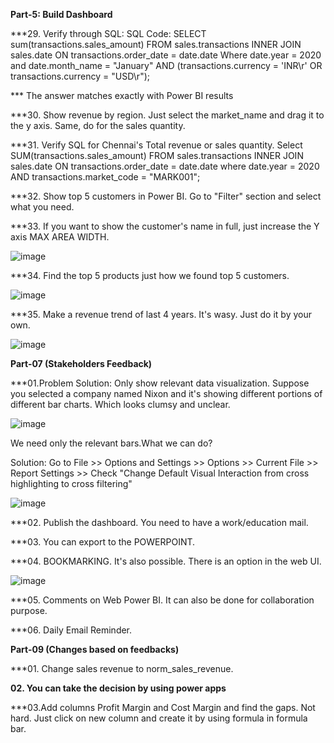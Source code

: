 **Part-5: Build Dashboard** 

***29. Verify through SQL: 
SQL Code: 
SELECT sum(transactions.sales_amount)
FROM sales.transactions
INNER JOIN sales.date
ON transactions.order_date = date.date 
Where date.year = 2020 and date.month_name = "January"
AND (transactions.currency = 'INR\r' OR transactions.currency = "USD\r"); 

*** The answer matches exactly with Power BI results




***30. Show revenue by region.
Just select the market_name and drag it to the y axis. Same, do for the sales quantity. 



***31. Verify SQL for Chennai's Total revenue or sales quantity.
Select SUM(transactions.sales_amount)
FROM sales.transactions
INNER JOIN sales.date
ON transactions.order_date = date.date
where date.year = 2020 AND transactions.market_code = "MARK001";




***32. Show top 5 customers in Power BI.
Go to "Filter" section and select what you need. 



***33. If you want to show the customer's name in full, just increase the Y axis MAX AREA WIDTH.

![image](https://github.com/zizanayub/Sales-Insights-and-Dashboard_Power-BI/assets/65456659/4e23e922-5033-42bd-ade0-49ccbda37017)




***34. Find the top 5 products just how we found top 5 customers. 

![image](https://github.com/zizanayub/Sales-Insights-and-Dashboard_Power-BI/assets/65456659/ce7fb555-e7fb-4149-871f-2112be398f9d)




***35. Make a revenue trend of last 4 years. It's wasy. Just do it by your own.

![image](https://github.com/zizanayub/Sales-Insights-and-Dashboard_Power-BI/assets/65456659/a60a04e3-6d53-4b70-963b-f7dc8f974d6a)







**Part-07 (Stakeholders Feedback)**




***01.Problem Solution: Only show relevant data visualization.
Suppose you selected a company named Nixon and it's showing different portions of different bar charts. Which looks clumsy and unclear. 


![image](https://github.com/zizanayub/Power-BI-Projects/assets/65456659/dcb59067-c871-4c26-839f-93a816d1bea3)


We need only the relevant bars.What we can do?

Solution:
Go to File >> Options and Settings >> Options >> Current File >> Report Settings >> Check "Change Default Visual Interaction from cross highlighting to 
cross filtering" 


![image](https://github.com/zizanayub/Power-BI-Projects/assets/65456659/689a08b9-516e-49c6-8b33-c906f945ee1d)





***02. Publish the dashboard.
You need to have a work/education mail.




***03. You can export to the POWERPOINT. 



***04. BOOKMARKING. It's also possible. There is an option in the web UI. 


![image](https://github.com/zizanayub/Power-BI-Projects/assets/65456659/37ee8389-3759-4008-b6f5-2a580d2381dd)



***05. Comments on Web Power BI.
It can also be done for collaboration purpose. 


***06. Daily Email Reminder. 




**Part-09 (Changes based on feedbacks)**


***01. Change sales revenue to norm_sales_revenue.



**02. You can take the decision by using power apps**



***03.Add columns Profit Margin and Cost Margin and find the gaps.
Not hard. Just click on new column and create it by using formula in formula bar. 

